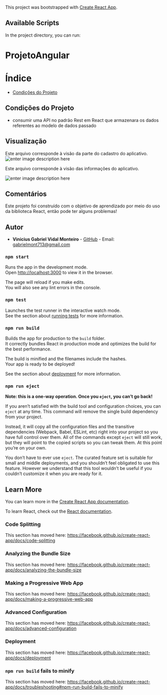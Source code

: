 This project was bootstrapped with [Create React App](https://github.com/facebook/create-react-app).

## Available Scripts

In the project directory, you can run:

# ProjetoAngular

# Índice

 - [Condições do Projeto](https://github.com/Gabriel-Monteiro7/projetoAngular#Condições-do-Projeto)

## Condições do Projeto

 - consumir uma API no padrão Rest em React que armazenara os
dados referentes ao modelo de dados passado

## Visualização

Este arquivo corresponde à visão da parte do cadastro do aplicativo.
![enter image description here](https://lh3.googleusercontent.com/NPaEGT9S_UqRbjXVev60PSUYUIPk37XbfjLiSH5ASjZ42cv5yOPOnChVOfUIDxbd_IBpmXpcIHBs)


Este arquivo corresponde à visão das informações do aplicativo.

![enter image description here](https://lh3.googleusercontent.com/Aj6k5_ohGHXSGlnxQg_drFKhS9JxEJgIIyC7afAQRW53kbZKr8uX8aeJfDP0bDStsFjTbiHfCXSU)

## Comentários
Este projeto foi construído com o objetivo de aprendizado por meio do uso da biblioteca React, então pode ter alguns problemas! 

## Autor
- **Vinicius Gabriel Vidal Monteiro** - [GitHub](https://github.com/Gabriel-Monteiro7) - Email: [gabrielmont713@gmail.com](mailto:gabrielmont713@gmail.com)




### `npm start`

Runs the app in the development mode.<br>
Open [http://localhost:3000](http://localhost:3000) to view it in the browser.

The page will reload if you make edits.<br>
You will also see any lint errors in the console.

### `npm test`

Launches the test runner in the interactive watch mode.<br>
See the section about [running tests](https://facebook.github.io/create-react-app/docs/running-tests) for more information.

### `npm run build`

Builds the app for production to the `build` folder.<br>
It correctly bundles React in production mode and optimizes the build for the best performance.

The build is minified and the filenames include the hashes.<br>
Your app is ready to be deployed!

See the section about [deployment](https://facebook.github.io/create-react-app/docs/deployment) for more information.

### `npm run eject`

**Note: this is a one-way operation. Once you `eject`, you can’t go back!**

If you aren’t satisfied with the build tool and configuration choices, you can `eject` at any time. This command will remove the single build dependency from your project.

Instead, it will copy all the configuration files and the transitive dependencies (Webpack, Babel, ESLint, etc) right into your project so you have full control over them. All of the commands except `eject` will still work, but they will point to the copied scripts so you can tweak them. At this point you’re on your own.

You don’t have to ever use `eject`. The curated feature set is suitable for small and middle deployments, and you shouldn’t feel obligated to use this feature. However we understand that this tool wouldn’t be useful if you couldn’t customize it when you are ready for it.

## Learn More

You can learn more in the [Create React App documentation](https://facebook.github.io/create-react-app/docs/getting-started).

To learn React, check out the [React documentation](https://reactjs.org/).

### Code Splitting

This section has moved here: https://facebook.github.io/create-react-app/docs/code-splitting

### Analyzing the Bundle Size

This section has moved here: https://facebook.github.io/create-react-app/docs/analyzing-the-bundle-size

### Making a Progressive Web App

This section has moved here: https://facebook.github.io/create-react-app/docs/making-a-progressive-web-app

### Advanced Configuration

This section has moved here: https://facebook.github.io/create-react-app/docs/advanced-configuration

### Deployment

This section has moved here: https://facebook.github.io/create-react-app/docs/deployment

### `npm run build` fails to minify

This section has moved here: https://facebook.github.io/create-react-app/docs/troubleshooting#npm-run-build-fails-to-minify
